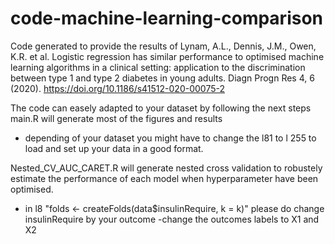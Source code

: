# code-machine-learning-comparison

Code generated to provide the results of 
Lynam, A.L., Dennis, J.M., Owen, K.R. et al. Logistic regression has similar performance to optimised machine learning algorithms in a clinical setting: application to the discrimination between type 1 and type 2 diabetes in young adults. Diagn Progn Res 4, 6 (2020). https://doi.org/10.1186/s41512-020-00075-2

The code can easely adapted to your dataset by following the next steps
main.R will generate most of the figures and results
- depending of your dataset you might have to change the l81 to l 255 to load and set up your data in a good format.

Nested_CV_AUC_CARET.R will generate nested cross validation to robustely estimate the performance of each model when hyperparameter have been optimised.
- in l8 "folds <- createFolds(data$insulinRequire, k = k)" please do change insulinRequire by your outcome
-change the outcomes labels to X1 and X2
